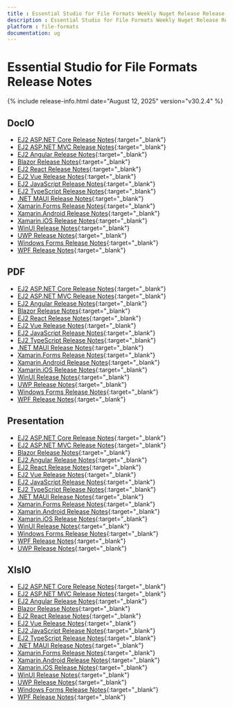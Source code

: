 ```yaml
---
title : Essential Studio for File Formats Weekly Nuget Release Release Notes  
description : Essential Studio for File Formats Weekly Nuget Release Release Notes  
platform : file-formats
documentation: ug
---
```


# Essential Studio for File Formats  Release Notes  

{% include release-info.html date="August 12, 2025" version="v30.2.4" %} 




## DocIO

* [EJ2 ASP.NET Core Release Notes](https://ej2.syncfusion.com/aspnetcore/documentation/release-notes/30.2.4#docio){:target="_blank"}
* [EJ2 ASP.NET MVC Release Notes](https://ej2.syncfusion.com/aspnetmvc/documentation/release-notes/30.2.4#docio){:target="_blank"}
* [EJ2 Angular Release Notes](https://ej2.syncfusion.com/angular/documentation/release-notes/30.2.4#docio){:target="_blank"}
* [Blazor Release Notes](https://blazor.syncfusion.com/documentation/release-notes/30.2.4#docio){:target="_blank"}
* [EJ2 React Release Notes](https://ej2.syncfusion.com/react/documentation/release-notes/30.2.4#docio){:target="_blank"}
* [EJ2 Vue  Release Notes](https://ej2.syncfusion.com/vue/documentation/release-notes/30.2.4#docio){:target="_blank"}
* [EJ2 JavaScript Release Notes](https://ej2.syncfusion.com/javascript/documentation/release-notes/30.2.4#docio){:target="_blank"}
* [EJ2 TypeScript Release Notes](https://ej2.syncfusion.com/documentation/release-notes/30.2.4#docio){:target="_blank"}
* [.NET MAUI Release Notes](/maui/release-notes/v30.2.4#docio){:target="_blank"}
* [Xamarin.Forms Release Notes](/xamarin/release-notes/v30.2.4#docio){:target="_blank"}
* [Xamarin.Android Release Notes](/xamarin-android/release-notes/v30.2.4#docio){:target="_blank"}
* [Xamarin.iOS Release Notes](/xamarin-ios/release-notes/v30.2.4#docio){:target="_blank"}
* [WinUI Release Notes](/winui/release-notes/v30.2.4#docio){:target="_blank"}
* [UWP Release Notes](/uwp/release-notes/v30.2.4#docio){:target="_blank"}
* [Windows Forms Release Notes](/windowsforms/release-notes/v30.2.4#docio){:target="_blank"}
* [WPF Release Notes](/wpf/release-notes/v30.2.4#docio){:target="_blank"}



## PDF

* [EJ2 ASP.NET Core Release Notes](https://ej2.syncfusion.com/aspnetcore/documentation/release-notes/30.2.4#pdf){:target="_blank"}
* [EJ2 ASP.NET MVC Release Notes](https://ej2.syncfusion.com/aspnetmvc/documentation/release-notes/30.2.4#pdf){:target="_blank"}
* [EJ2 Angular Release Notes](https://ej2.syncfusion.com/angular/documentation/release-notes/30.2.4#pdf){:target="_blank"}
* [Blazor Release Notes](https://blazor.syncfusion.com/documentation/release-notes/30.2.4#pdf){:target="_blank"}
* [EJ2 React Release Notes](https://ej2.syncfusion.com/react/documentation/release-notes/30.2.4#pdf){:target="_blank"}
* [EJ2 Vue  Release Notes](https://ej2.syncfusion.com/vue/documentation/release-notes/30.2.4#pdf){:target="_blank"}
* [EJ2 JavaScript Release Notes](https://ej2.syncfusion.com/javascript/documentation/release-notes/30.2.4#pdf){:target="_blank"}
* [EJ2 TypeScript Release Notes](https://ej2.syncfusion.com/documentation/release-notes/30.2.4#pdf){:target="_blank"}
* [.NET MAUI Release Notes](/maui/release-notes/v30.2.4#pdf){:target="_blank"}
* [Xamarin.Forms Release Notes](/xamarin/release-notes/v30.2.4#pdf){:target="_blank"}
* [Xamarin.Android Release Notes](/xamarin-android/release-notes/v30.2.4#pdf){:target="_blank"}
* [Xamarin.iOS Release Notes](/xamarin-ios/release-notes/v30.2.4#pdf){:target="_blank"}
* [WinUI Release Notes](/winui/release-notes/v30.2.4#pdf){:target="_blank"}
* [UWP Release Notes](/uwp/release-notes/v30.2.4#pdf){:target="_blank"}
* [Windows Forms Release Notes](/windowsforms/release-notes/v30.2.4#pdf){:target="_blank"}
* [WPF Release Notes](/wpf/release-notes/v30.2.4#pdf){:target="_blank"}


## Presentation

* [EJ2 ASP.NET Core Release Notes](https://ej2.syncfusion.com/aspnetcore/documentation/release-notes/30.2.4#presentation){:target="_blank"}
* [EJ2 ASP.NET MVC Release Notes](https://ej2.syncfusion.com/aspnetmvc/documentation/release-notes/30.2.4#presentation){:target="_blank"}
* [Blazor Release Notes](https://blazor.syncfusion.com/documentation/release-notes/30.2.4#presentation){:target="_blank"}
* [EJ2 Angular Release Notes](https://ej2.syncfusion.com/angular/documentation/release-notes/30.2.4#presentation){:target="_blank"}
* [EJ2 React Release Notes](https://ej2.syncfusion.com/react/documentation/release-notes/30.2.4#presentation){:target="_blank"}
* [EJ2 Vue  Release Notes](https://ej2.syncfusion.com/vue/documentation/release-notes/30.2.4#presentation){:target="_blank"}
* [EJ2 JavaScript Release Notes](https://ej2.syncfusion.com/javascript/documentation/release-notes/30.2.4#presentation){:target="_blank"}
* [EJ2 TypeScript Release Notes](https://ej2.syncfusion.com/documentation/release-notes/30.2.4#presentation){:target="_blank"}
* [.NET MAUI Release Notes](/maui/release-notes/v30.2.4#presentation){:target="_blank"}
* [Xamarin.Forms Release Notes](/xamarin/release-notes/v30.2.4#presentation){:target="_blank"}
* [Xamarin.Android Release Notes](/xamarin-android/release-notes/v30.2.4#presentation){:target="_blank"}
* [Xamarin.iOS Release Notes](/xamarin-ios/release-notes/v30.2.4#presentation){:target="_blank"}
* [WinUI Release Notes](/winui/release-notes/v30.2.4#presentation){:target="_blank"}
* [Windows Forms Release Notes](/windowsforms/release-notes/v30.2.4#presentation){:target="_blank"}
* [WPF Release Notes](/wpf/release-notes/v30.2.4#presentation){:target="_blank"}
* [UWP Release Notes](/uwp/release-notes/v30.2.4#presentation){:target="_blank"}



## XlsIO

* [EJ2 ASP.NET Core Release Notes](https://ej2.syncfusion.com/aspnetcore/documentation/release-notes/30.2.4#xlsio){:target="_blank"}
* [EJ2 ASP.NET MVC Release Notes](https://ej2.syncfusion.com/aspnetmvc/documentation/release-notes/30.2.4#xlsio){:target="_blank"}
* [EJ2 Angular Release Notes](https://ej2.syncfusion.com/angular/documentation/release-notes/30.2.4#xlsio){:target="_blank"}
* [Blazor Release Notes](https://blazor.syncfusion.com/documentation/release-notes/30.2.4#xlsio){:target="_blank"}
* [EJ2 React Release Notes](https://ej2.syncfusion.com/react/documentation/release-notes/30.2.4#xlsio){:target="_blank"}
* [EJ2 Vue  Release Notes](https://ej2.syncfusion.com/vue/documentation/release-notes/30.2.4#xlsio){:target="_blank"}
* [EJ2 JavaScript Release Notes](https://ej2.syncfusion.com/javascript/documentation/release-notes/30.2.4#xlsio){:target="_blank"}
* [EJ2 TypeScript Release Notes](https://ej2.syncfusion.com/documentation/release-notes/30.2.4#xlsio){:target="_blank"}
* [.NET MAUI Release Notes](/maui/release-notes/v30.2.4#xlsio){:target="_blank"}
* [Xamarin.Forms Release Notes](/xamarin/release-notes/v30.2.4#xlsio){:target="_blank"}
* [Xamarin.Android Release Notes](/xamarin-android/release-notes/v30.2.4#xlsio){:target="_blank"}
* [Xamarin.iOS Release Notes](/xamarin-ios/release-notes/v30.2.4#xlsio){:target="_blank"}
* [WinUI Release Notes](/winui/release-notes/v30.2.4#xlsio){:target="_blank"}
* [UWP Release Notes](/uwp/release-notes/v30.2.4#xlsio){:target="_blank"}
* [Windows Forms Release Notes](/windowsforms/release-notes/v30.2.4#xlsio){:target="_blank"}
* [WPF Release Notes](/wpf/release-notes/v30.2.4#xlsio){:target="_blank"}


